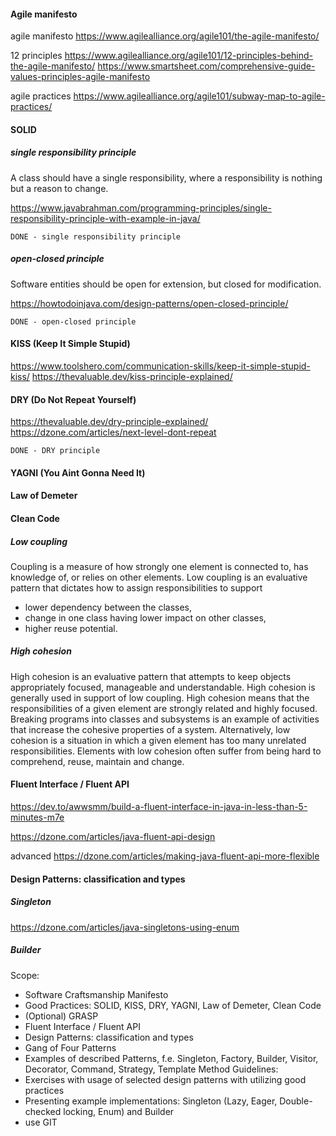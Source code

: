 #### Agile manifesto

agile manifesto
https://www.agilealliance.org/agile101/the-agile-manifesto/

12 principles
https://www.agilealliance.org/agile101/12-principles-behind-the-agile-manifesto/
https://www.smartsheet.com/comprehensive-guide-values-principles-agile-manifesto

agile practices
https://www.agilealliance.org/agile101/subway-map-to-agile-practices/

#### SOLID
##### single responsibility principle
A class should have a single responsibility, where a responsibility is nothing but a reason to change.

https://www.javabrahman.com/programming-principles/single-responsibility-principle-with-example-in-java/
    
    DONE - single responsibility principle

##### open-closed principle
Software entities should be open for extension, but closed for modification.

https://howtodoinjava.com/design-patterns/open-closed-principle/

    DONE - open-closed principle
        
#### KISS (Keep It Simple Stupid)

https://www.toolshero.com/communication-skills/keep-it-simple-stupid-kiss/
https://thevaluable.dev/kiss-principle-explained/

#### DRY (Do Not Repeat Yourself)

https://thevaluable.dev/dry-principle-explained/
https://dzone.com/articles/next-level-dont-repeat

    DONE - DRY principle

#### YAGNI (You Aint Gonna Need It)

#### Law of Demeter

#### Clean Code

##### Low coupling

Coupling is a measure of how strongly one element is connected to, has knowledge of, 
or relies on other elements. Low coupling is an evaluative pattern that dictates how 
to assign responsibilities to support
- lower dependency between the classes,
- change in one class having lower impact on other classes,
- higher reuse potential.

##### High cohesion
High cohesion is an evaluative pattern that attempts to keep objects appropriately focused, 
manageable and understandable. High cohesion is generally used in support of low coupling. 
High cohesion means that the responsibilities of a given element are strongly related and
highly focused. Breaking programs into classes and subsystems is an example of activities
that increase the cohesive properties of a system. Alternatively, low cohesion is a situation 
in which a given element has too many unrelated responsibilities. Elements with low cohesion 
often suffer from being hard to comprehend, reuse, maintain and change.

#### Fluent Interface / Fluent API

https://dev.to/awwsmm/build-a-fluent-interface-in-java-in-less-than-5-minutes-m7e

https://dzone.com/articles/java-fluent-api-design

advanced
https://dzone.com/articles/making-java-fluent-api-more-flexible

#### Design Patterns: classification and types

##### Singleton

https://dzone.com/articles/java-singletons-using-enum

##### Builder

 

Scope:
- Software Craftsmanship Manifesto
- Good Practices: SOLID, KISS, DRY, YAGNI, Law of Demeter, Clean Code
- (Optional) GRASP
- Fluent Interface / Fluent API
- Design Patterns: classification and types
- Gang of Four Patterns
- Examples of described Patterns, f.e. Singleton, Factory, Builder, Visitor,
Decorator, Command, Strategy, Template Method
Guidelines:
- Exercises with usage of selected design patterns with utilizing good practices
- Presenting example implementations: Singleton (Lazy, Eager, Double-checked locking, Enum) and Builder
- use GIT